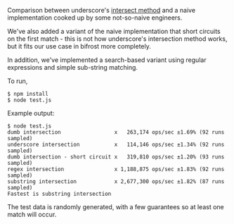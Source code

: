 Comparison between underscore's [intersect method](http://underscorejs.org/docs/underscore.html#section-55) and a naive implementation cooked up by some not-so-naive engineers.

We've also added a variant of the naive implementation that short circuits on the first match - this is not how underscore's intersection method works, but it fits our use case in bifrost more completely.

In addition, we've implemented a search-based variant using regular expressions and simple sub-string matching.

To run, 

```
$ npm install
$ node test.js
```

Example output:

```
$ node test.js
dumb intersection                 x   263,174 ops/sec ±1.69% (92 runs sampled)
underscore intersection           x   114,146 ops/sec ±1.34% (92 runs sampled)
dumb intersection - short circuit x   319,810 ops/sec ±1.20% (93 runs sampled)
regex intersection                x 1,188,875 ops/sec ±1.83% (92 runs sampled)
substring intersection            x 2,677,300 ops/sec ±1.82% (87 runs sampled)
Fastest is substring intersection
```

The test data is randomly generated, with a few guarantees so at least one match will occur.





